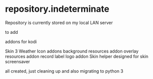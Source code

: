 # repository.indeterminate

Repository is currently stored on my local LAN server

to add

addons for kodi

Skin
3 Weather Icon addons
background resources addon
overlay resources addon
record label logo addon
Skin helper designed for skin
screensaver

all created, just cleaning up and also migrating to python 3

